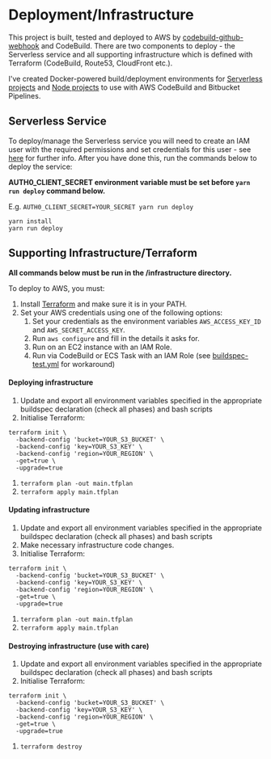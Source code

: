 # Deployment/Infrastructure

This project is built, tested and deployed to AWS by [codebuild-github-webhook](https://github.com/jch254/codebuild-github-webhook) and CodeBuild. There are two components to deploy - the Serverless service and all supporting infrastructure which is defined with Terraform (CodeBuild, Route53, CloudFront etc.).

I've created Docker-powered build/deployment environments for [Serverless projects](https://github.com/jch254/docker-node-serverless) and [Node projects](https://github.com/jch254/docker-node-terraform-aws) to use with AWS CodeBuild and Bitbucket Pipelines.

## Serverless Service

To deploy/manage the Serverless service you will need to create an IAM user with the required permissions and set credentials for this user - see [here](https://github.com/serverless/serverless/blob/master/docs/providers/aws/guide/credentials.md) for further info. After you have done this, run the commands below to deploy the service:

**AUTH0_CLIENT_SECRET environment variable must be set before `yarn run deploy` command below.**

E.g. `AUTH0_CLIENT_SECRET=YOUR_SECRET yarn run deploy`

```
yarn install
yarn run deploy
```

## Supporting Infrastructure/Terraform

**All commands below must be run in the /infrastructure directory.**

To deploy to AWS, you must:

1. Install [Terraform](https://www.terraform.io/) and make sure it is in your PATH.
1. Set your AWS credentials using one of the following options:
   1. Set your credentials as the environment variables `AWS_ACCESS_KEY_ID` and `AWS_SECRET_ACCESS_KEY`.
   1. Run `aws configure` and fill in the details it asks for.
   1. Run on an EC2 instance with an IAM Role.
   1. Run via CodeBuild or ECS Task with an IAM Role (see [buildspec-test.yml](../buildspec-test.yml) for workaround)

#### Deploying infrastructure

1. Update and export all environment variables specified in the appropriate buildspec declaration (check all phases) and bash scripts
1. Initialise Terraform:
```
terraform init \
  -backend-config 'bucket=YOUR_S3_BUCKET' \
  -backend-config 'key=YOUR_S3_KEY' \
  -backend-config 'region=YOUR_REGION' \
  -get=true \
  -upgrade=true
```
1. `terraform plan -out main.tfplan`
1. `terraform apply main.tfplan`

#### Updating infrastructure

1. Update and export all environment variables specified in the appropriate buildspec declaration (check all phases) and bash scripts
1. Make necessary infrastructure code changes.
1. Initialise Terraform:
```
terraform init \
  -backend-config 'bucket=YOUR_S3_BUCKET' \
  -backend-config 'key=YOUR_S3_KEY' \
  -backend-config 'region=YOUR_REGION' \
  -get=true \
  -upgrade=true
```
1. `terraform plan -out main.tfplan`
1. `terraform apply main.tfplan`

#### Destroying infrastructure (use with care)

1. Update and export all environment variables specified in the appropriate buildspec declaration (check all phases) and bash scripts
1. Initialise Terraform:
```
terraform init \
  -backend-config 'bucket=YOUR_S3_BUCKET' \
  -backend-config 'key=YOUR_S3_KEY' \
  -backend-config 'region=YOUR_REGION' \
  -get=true \
  -upgrade=true
```
1. `terraform destroy`